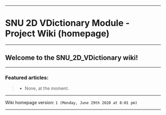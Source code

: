 
***

# SNU 2D VDictionary Module - Project Wiki (homepage)

***

## Welcome to the SNU_2D_VDictionary wiki!

***

### Featured articles:

> * None, at the moment.

***

Wiki homepage version: `1 (Monday, June 29th 2020 at 8:01 pm)`

***
